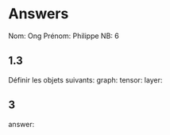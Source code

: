 # Answers

Nom: Ong 
Prénom: Philippe
NB: 6

## 1.3 
Définir les objets suivants:
graph:
tensor:
layer:

## 3
answer:
